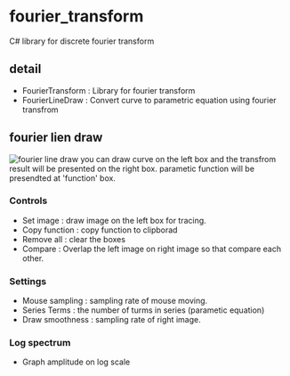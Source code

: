 # fourier_transform
C# library for discrete fourier transform

## detail
- FourierTransform : Library for fourier transform
- FourierLineDraw : Convert curve to parametric equation using fourier transfrom

## fourier lien draw
![fourier line draw](https://unknownpgr.github.io/fourier_transform/docs/img0.png)
you can draw curve on the left box and the transfrom result will be presented on the right box.
parametic function will be presendted at 'function' box.

### Controls
- Set image : draw image on the left box for tracing.
- Copy function : copy function to clipborad
- Remove all : clear the boxes
- Compare : Overlap the left image on right image so that compare each other.

### Settings
- Mouse sampling : sampling rate of mouse moving.
- Series Terms : the number of turms in series (parametic equation)
- Draw smoothness : sampling rate of right image.

### Log spectrum
- Graph amplitude on log scale